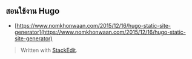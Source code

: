

## สอนใช้งาน Hugo

- [https://www.nomkhonwaan.com/2015/12/16/hugo-static-site-generator](https://www.nomkhonwaan.com/2015/12/16/hugo-static-site-generator)


> Written with [StackEdit](https://stackedit.io/).
<!--stackedit_data:
eyJoaXN0b3J5IjpbLTE3MzcxNDIxNDNdfQ==
-->